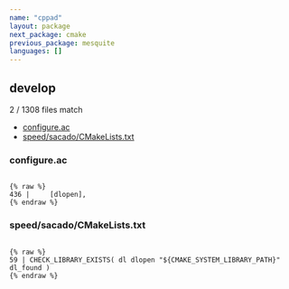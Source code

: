 ```yaml
---
name: "cppad"
layout: package
next_package: cmake
previous_package: mesquite
languages: []
---
```

## develop
2 / 1308 files match

 - [configure.ac](#configureac)
 - [speed/sacado/CMakeLists.txt](#speedsacadocmakeliststxt)

### configure.ac

```

{% raw %}
436 |     [dlopen],
{% endraw %}

```
### speed/sacado/CMakeLists.txt

```

{% raw %}
59 | CHECK_LIBRARY_EXISTS( dl dlopen "${CMAKE_SYSTEM_LIBRARY_PATH}" dl_found )
{% endraw %}

```